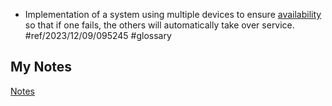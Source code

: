 - Implementation of a system using multiple devices to ensure [availability](availability.md) so that if one fails, the others will automatically take over service. #ref/2023/12/09/095245 #glossary 
## My Notes
[Notes](mynotes/high-availability-notes.md)
